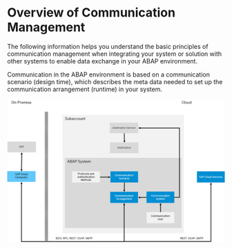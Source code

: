 <!-- loio5b8ff39ddb6741a29ddfcf587939e8f4 -->

# Overview of Communication Management

The following information helps you understand the basic principles of communication management when integrating your system or solution with other systems to enable data exchange in your ABAP environment.

Communication in the ABAP environment is based on a communication scenario \(design time\), which describes the meta data needed to set up the communication arrangement \(runtime\) in your system.

 ![](images/ABAP_Environment_Communication_Management_Overview_38d2057.png) 

